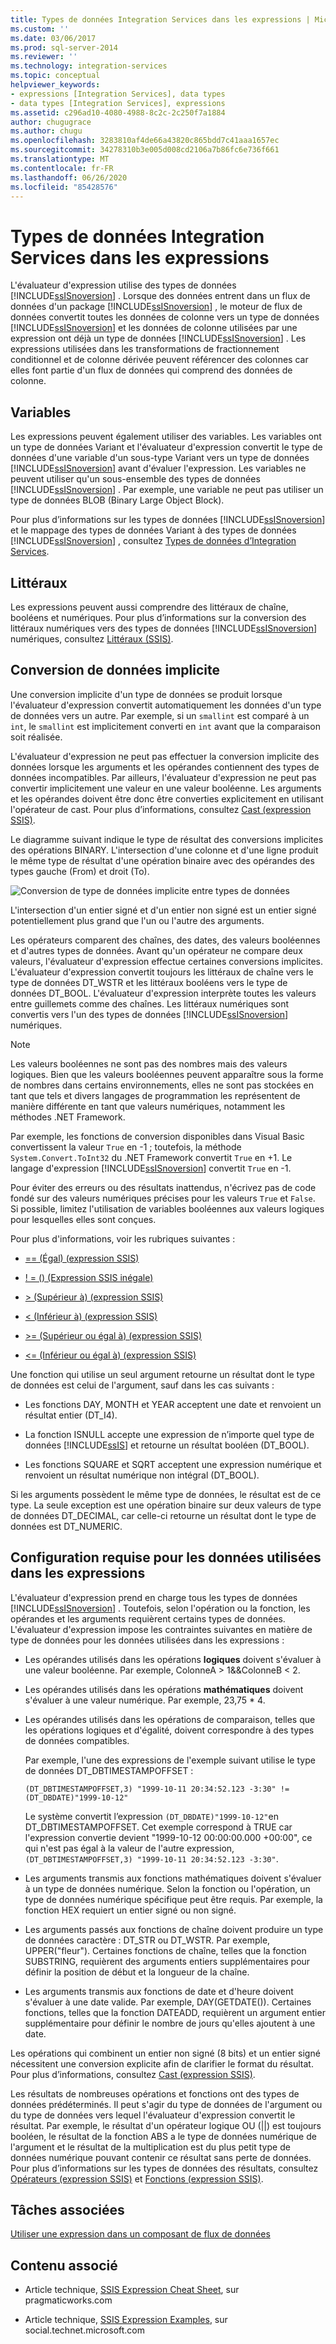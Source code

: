 ```yaml
---
title: Types de données Integration Services dans les expressions | Microsoft Docs
ms.custom: ''
ms.date: 03/06/2017
ms.prod: sql-server-2014
ms.reviewer: ''
ms.technology: integration-services
ms.topic: conceptual
helpviewer_keywords:
- expressions [Integration Services], data types
- data types [Integration Services], expressions
ms.assetid: c296ad10-4080-4988-8c2c-2c250f7a1884
author: chugugrace
ms.author: chugu
ms.openlocfilehash: 3283810af4de66a43820c865bdd7c41aaa1657ec
ms.sourcegitcommit: 34278310b3e005d008cd2106a7b86fc6e736f661
ms.translationtype: MT
ms.contentlocale: fr-FR
ms.lasthandoff: 06/26/2020
ms.locfileid: "85428576"
---
```

# <a name="integration-services-data-types-in-expressions"></a>Types de données Integration Services dans les expressions
  L'évaluateur d'expression utilise des types de données [!INCLUDE[ssISnoversion](../../../includes/ssisnoversion-md.md)] . Lorsque des données entrent dans un flux de données d'un package [!INCLUDE[ssISnoversion](../../../includes/ssisnoversion-md.md)] , le moteur de flux de données convertit toutes les données de colonne vers un type de données [!INCLUDE[ssISnoversion](../../../includes/ssisnoversion-md.md)] et les données de colonne utilisées par une expression ont déjà un type de données [!INCLUDE[ssISnoversion](../../../includes/ssisnoversion-md.md)] . Les expressions utilisées dans les transformations de fractionnement conditionnel et de colonne dérivée peuvent référencer des colonnes car elles font partie d'un flux de données qui comprend des données de colonne.

## <a name="variables"></a>Variables
 Les expressions peuvent également utiliser des variables. Les variables ont un type de données Variant et l'évaluateur d'expression convertit le type de données d'une variable d'un sous-type Variant vers un type de données [!INCLUDE[ssISnoversion](../../../includes/ssisnoversion-md.md)] avant d'évaluer l'expression. Les variables ne peuvent utiliser qu'un sous-ensemble des types de données [!INCLUDE[ssISnoversion](../../../includes/ssisnoversion-md.md)] . Par exemple, une variable ne peut pas utiliser un type de données BLOB (Binary Large Object Block).

 Pour plus d’informations sur les types de données [!INCLUDE[ssISnoversion](../../../includes/ssisnoversion-md.md)] et le mappage des types de données Variant à des types de données [!INCLUDE[ssISnoversion](../../../includes/ssisnoversion-md.md)] , consultez [Types de données d’Integration Services](../data-flow/integration-services-data-types.md).

## <a name="literals"></a>Littéraux
 Les expressions peuvent aussi comprendre des littéraux de chaîne, booléens et numériques. Pour plus d’informations sur la conversion des littéraux numériques vers des types de données [!INCLUDE[ssISnoversion](../../../includes/ssisnoversion-md.md)] numériques, consultez [Littéraux &#40;SSIS&#41;](numeric-string-and-boolean-literals.md).

## <a name="implicit-data-conversion"></a>Conversion de données implicite
 Une conversion implicite d'un type de données se produit lorsque l'évaluateur d'expression convertit automatiquement les données d'un type de données vers un autre. Par exemple, si un `smallint` est comparé à un `int`, le `smallint` est implicitement converti en `int` avant que la comparaison soit réalisée.

 L'évaluateur d'expression ne peut pas effectuer la conversion implicite des données lorsque les arguments et les opérandes contiennent des types de données incompatibles. Par ailleurs, l'évaluateur d'expression ne peut pas convertir implicitement une valeur en une valeur booléenne. Les arguments et les opérandes doivent être donc être converties explicitement en utilisant l'opérateur de cast. Pour plus d’informations, consultez [Cast &#40;expression SSIS&#41;](cast-ssis-expression.md).

 Le diagramme suivant indique le type de résultat des conversions implicites des opérations BINARY. L'intersection d'une colonne et d'une ligne produit le même type de résultat d'une opération binaire avec des opérandes des types gauche (From) et droit (To).

 ![Conversion de type de données implicite entre types de données](../media/mw-dts-impl-conver-02.gif "Conversion de type de données implicite entre types de données")

 L'intersection d'un entier signé et d'un entier non signé est un entier signé potentiellement plus grand que l'un ou l'autre des arguments.

 Les opérateurs comparent des chaînes, des dates, des valeurs booléennes et d'autres types de données. Avant qu'un opérateur ne compare deux valeurs, l'évaluateur d'expression effectue certaines conversions implicites. L'évaluateur d'expression convertit toujours les littéraux de chaîne vers le type de données DT_WSTR et les littéraux booléens vers le type de données DT_BOOL. L'évaluateur d'expression interprète toutes les valeurs entre guillemets comme des chaînes. Les littéraux numériques sont convertis vers l'un des types de données [!INCLUDE[ssISnoversion](../../../includes/ssisnoversion-md.md)] numériques.

> [!NOTE]
>  Les valeurs booléennes ne sont pas des nombres mais des valeurs logiques. Bien que les valeurs booléennes peuvent apparaître sous la forme de nombres dans certains environnements, elles ne sont pas stockées en tant que tels et divers langages de programmation les représentent de manière différente en tant que valeurs numériques, notamment les méthodes .NET Framework.
> 
>  Par exemple, les fonctions de conversion disponibles dans Visual Basic convertissent la valeur `True` en -1 ; toutefois, la méthode `System.Convert.ToInt32` du .NET Framework convertit `True` en +1. Le langage d'expression [!INCLUDE[ssISnoversion](../../../includes/ssisnoversion-md.md)] convertit `True` en -1.
> 
>  Pour éviter des erreurs ou des résultats inattendus, n'écrivez pas de code fondé sur des valeurs numériques précises pour les valeurs `True` et `False`. Si possible, limitez l'utilisation de variables booléennes aux valeurs logiques pour lesquelles elles sont conçues.

 Pour plus d'informations, voir les rubriques suivantes :

-   [== &#40;Égal&#41; &#40;expression SSIS&#41;](equal-ssis-expression.md)

-   [! = &#40;&#41; &#40;Expression SSIS inégale&#41;](unequal-ssis-expression.md)

-   [&#62; &#40;Supérieur à&#41; &#40;expression SSIS&#41;](greater-than-ssis-expression.md)

-   [&#60; &#40;Inférieur à&#41; &#40;expression SSIS&#41;](less-than-ssis-expression.md)

-   [&#62;= &#40;Supérieur ou égal à&#41; &#40;expression SSIS&#41;](greater-than-or-equal-to-ssis-expression.md)

-   [&#60;= &#40;Inférieur ou égal à&#41; &#40;expression SSIS&#41;](less-than-or-equal-to-ssis-expression.md)

 Une fonction qui utilise un seul argument retourne un résultat dont le type de données est celui de l'argument, sauf dans les cas suivants :

-   Les fonctions DAY, MONTH et YEAR acceptent une date et renvoient un résultat entier (DT_I4).

-   La fonction ISNULL accepte une expression de n’importe quel type de données [!INCLUDE[ssIS](../../includes/ssis-md.md)] et retourne un résultat booléen (DT_BOOL).

-   Les fonctions SQUARE et SQRT acceptent une expression numérique et renvoient un résultat numérique non intégral (DT_BOOL).

 Si les arguments possèdent le même type de données, le résultat est de ce type. La seule exception est une opération binaire sur deux valeurs de type de données DT_DECIMAL, car celle-ci retourne un résultat dont le type de données est DT_NUMERIC.

## <a name="requirements-for-data-used-in-expressions"></a>Configuration requise pour les données utilisées dans les expressions
 L'évaluateur d'expression prend en charge tous les types de données [!INCLUDE[ssISnoversion](../../../includes/ssisnoversion-md.md)] . Toutefois, selon l'opération ou la fonction, les opérandes et les arguments requièrent certains types de données. L'évaluateur d'expression impose les contraintes suivantes en matière de type de données pour les données utilisées dans les expressions :

-   Les opérandes utilisés dans les opérations **logiques** doivent s'évaluer à une valeur booléenne. Par exemple, ColonneA > 1&&ColonneB < 2.

-   Les opérandes utilisés dans les opérations **mathématiques** doivent s'évaluer à une valeur numérique. Par exemple, 23,75 * 4.

-   Les opérandes utilisés dans les opérations de comparaison, telles que les opérations logiques et d'égalité, doivent correspondre à des types de données compatibles.

     Par exemple, l'une des expressions de l'exemple suivant utilise le type de données DT_DBTIMESTAMPOFFSET :

     `(DT_DBTIMESTAMPOFFSET,3) "1999-10-11 20:34:52.123 -3:30" != (DT_DBDATE)"1999-10-12"`

     Le système convertit l’expression `(DT_DBDATE)"1999-10-12"`en DT_DBTIMESTAMPOFFSET. Cet exemple correspond à TRUE car l'expression convertie devient "1999-10-12 00:00:00.000 +00:00", ce qui n'est pas égal à la valeur de l'autre expression, `(DT_DBTIMESTAMPOFFSET,3) "1999-10-11 20:34:52.123 -3:30"`.

-   Les arguments transmis aux fonctions mathématiques doivent s'évaluer à un type de données numérique. Selon la fonction ou l'opération, un type de données numérique spécifique peut être requis. Par exemple, la fonction HEX requiert un entier signé ou non signé.

-   Les arguments passés aux fonctions de chaîne doivent produire un type de données caractère : DT_STR ou DT_WSTR. Par exemple, UPPER("fleur"). Certaines fonctions de chaîne, telles que la fonction SUBSTRING, requièrent des arguments entiers supplémentaires pour définir la position de début et la longueur de la chaîne.

-   Les arguments transmis aux fonctions de date et d'heure doivent s'évaluer à une date valide. Par exemple, DAY(GETDATE()). Certaines fonctions, telles que la fonction DATEADD, requièrent un argument entier supplémentaire pour définir le nombre de jours qu'elles ajoutent à une date.

 Les opérations qui combinent un entier non signé (8 bits) et un entier signé nécessitent une conversion explicite afin de clarifier le format du résultat. Pour plus d’informations, consultez [Cast &#40;expression SSIS&#41;](cast-ssis-expression.md).

 Les résultats de nombreuses opérations et fonctions ont des types de données prédéterminés. Il peut s'agir du type de données de l'argument ou du type de données vers lequel l'évaluateur d'expression convertit le résultat. Par exemple, le résultat d'un opérateur logique OU (||) est toujours booléen, le résultat de la fonction ABS a le type de données numérique de l'argument et le résultat de la multiplication est du plus petit type de données numérique pouvant contenir ce résultat sans perte de données. Pour plus d’informations sur les types de données des résultats, consultez [Opérateurs &#40;expression SSIS&#41;](operators-ssis-expression.md) et [Fonctions &#40;expression SSIS&#41;](functions-ssis-expression.md).

## <a name="related-tasks"></a>Tâches associées
 [Utiliser une expression dans un composant de flux de données](../use-an-expression-in-a-data-flow-component.md)

## <a name="related-content"></a>Contenu associé

-   Article technique, [SSIS Expression Cheat Sheet](https://pragmaticworks.com/Resources/Cheat-Sheets/SSIS-Expression-Cheat-Sheet3), sur pragmaticworks.com

-   Article technique, [SSIS Expression Examples](https://go.microsoft.com/fwlink/?LinkId=220761), sur social.technet.microsoft.com


